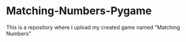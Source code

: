 # Matching-Numbers-Pygame
This is a repository where I upload my created game named "Matching Numbers"
